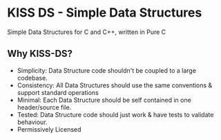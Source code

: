 # KISS DS - Simple Data Structures

Simple Data Structures for C and C++, written in Pure C

## Why KISS-DS?

* Simplicity: Data Structure code shouldn't be coupled to a large codebase.
* Consistency: All Data Structures should use the same conventions & support standard operations
* Minimal: Each Data Structure should be self contained in one header/source file.
* Tested: Data Structure code should just work & have tests to validate behaviour.
* Permissively Licensed
